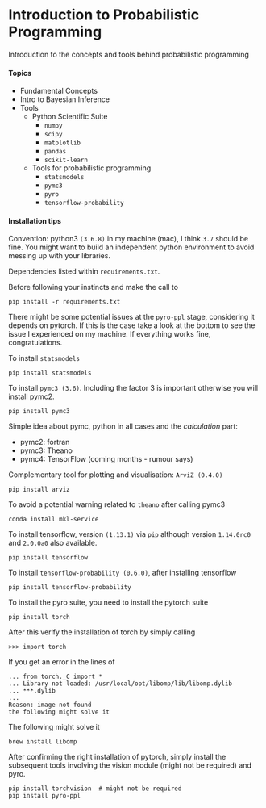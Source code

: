 # Introduction to Probabilistic Programming
Introduction to the concepts and tools behind probabilistic programming

#### Topics
* Fundamental Concepts
* Intro to Bayesian Inference
* Tools
  * Python Scientific Suite
    * `numpy`
    * `scipy`
    * `matplotlib`
    * `pandas`
    * `scikit-learn`
  * Tools for probabilistic programming
    * `statsmodels`
    * `pymc3`
    * `pyro`
    * `tensorflow-probability`

#### Installation tips

Convention: python3 `(3.6.8)` in my machine (mac), I think `3.7` should be fine. 
You might want to build an independent python environment to avoid messing up 
with your libraries.

Dependencies listed within `requirements.txt`.

Before following your instincts and make the call to
```asciidoc
pip install -r requirements.txt
``` 
There might be some potential issues at the `pyro-ppl` stage, considering
it depends on pytorch. If this is the case take a look at the bottom
to see the issue I experienced on my machine. If everything works fine, 
congratulations.

To install `statsmodels`
```asciidoc
pip install statsmodels
```

To install `pymc3 (3.6)`. Including 
the factor 3 is important otherwise you will install
pymc2.
```asciidoc
pip install pymc3
```
Simple idea about pymc, python in all cases and
the _calculation_ part:
* pymc2: fortran
* pymc3: Theano
* pymc4: TensorFlow (coming months - rumour says)

Complementary tool for plotting and visualisation: `ArviZ (0.4.0)`
```asciidoc
pip install arviz
```
To avoid a potential warning related to `theano` after calling pymc3
```asciidoc
conda install mkl-service
```
To install tensorflow, version `(1.13.1)` via
`pip` although version `1.14.0rc0` and `2.0.0a0` also 
available.
```asciidoc
pip install tensorflow
```

To install `tensorflow-probability (0.6.0)`, after installing tensorflow
```asciidoc
pip install tensorflow-probability
```

To install the pyro suite, you need to install the
pytorch suite
```asciidoc
pip install torch
```
After this verify the installation of torch by 
simply calling
```asciidoc
>>> import torch
```
If you get an error in the lines of
```asciidoc
... from torch._C import *
... Library not loaded: /usr/local/opt/libomp/lib/libomp.dylib
... ***.dylib
...
Reason: image not found
the following might solve it
```
The following might solve it
```asciidoc
brew install libomp
```
After confirming the right installation of
pytorch, simply install the subsequent tools involving
the vision module (might not be required) and pyro.
```asciidoc
pip install torchvision  # might not be required
pip install pyro-ppl
```

